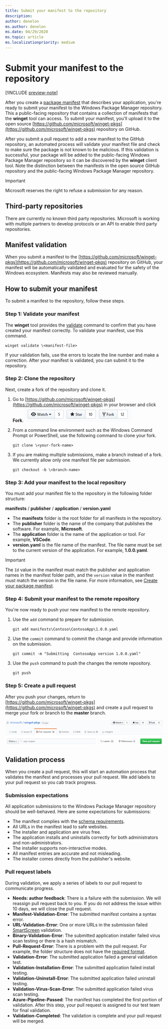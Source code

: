 ```yaml
---
title: Submit your manifest to the repository
description: 
author: denelon
ms.author: denelon
ms.date: 04/29/2020
ms.topic: article
ms.localizationpriority: medium
---
```


# Submit your manifest to the repository

[!INCLUDE [preview-note](../../includes/package-manager-preview.md)]

After you create a [package manifest](manifest.md) that describes your application, you're ready to submit your manifest to the Windows Package Manager repository. This a public-facing repository that contains a collection of manifests that the **winget** tool can access. To submit your manifest, you'll upload it to the open source [https://github.com/microsoft/winget-pkgs](https://github.com/microsoft/winget-pkgs) repository on GitHub.

After you submit a pull request to add a new manifest to the GitHub repository, an automated process will validate your manifest file and check to make sure the package is not known to be malicious. If this validation is successful, your package will be added to the public-facing Windows Package Manager repository so it can be discovered by the **winget** client tool. Note the distinction between the manifests in the open source GitHub repository and the public-facing Windows Package Manager repository.

> [!IMPORTANT]
> Microsoft reserves the right to refuse a submission for any reason.

## Third-party repositories

There are currently no known third party repositories. Microsoft is working with multiple partners to develop protocols or an API to enable third party repositories.

## Manifest validation

When you submit a manifest to the [https://github.com/microsoft/winget-pkgs](https://github.com/microsoft/winget-pkgs) repository on GitHub, your manifest will be automatically validated and evaluated for the safety of the Windows ecosystem. Manifests may also be reviewed manually.

## How to submit your manifest

To submit a manifest to the repository, follow these steps.

### Step 1: Validate your manifest

The **winget** tool provides the [validate](..\winget\validate.md) command to confirm that you have created your manifest correctly. To validate your manifest, use this command.

```CMD
winget validate \<manifest-file>
```

If your validation fails, use the errors to locate the line number and make a correction. After your manifest is validated, you can submit it to the repository.

### Step 2: Clone the repository

Next, create a fork of the repository and clone it.

1. Go to [https://github.com/microsoft/winget-pkgs](https://github.com/microsoft/winget-pkgs) in your browser and click **Fork**.
    ![picture of fork](images\fork.png)

2. From a command line environment such as the Windows Command Prompt or PowerShell, use the following command to clone your fork.
    ```CMD
    git clone \<your-fork-name>
    ```

 3. If you are making multiple submissions, make a branch instead of a fork. We currently allow only one manifest file per submission.
    ```CMD
    git checkout -b \<branch-name>
    ```

### Step 3: Add your manifest to the local repository

You must add your manifest file to the repository in the following folder structure:

**manifests** / **publisher** / **application** / **version.yaml**

* The **manifests** folder is the root folder for all manifests in the repository.
* The **publisher** folder is the name of the company that publishes the software. For example, **Microsoft**.
* The **application** folder is the name of the application or tool. For example, **VSCode**.
* **version.yaml** is the file name of the manifest. The file name must be set to the current version of the application. For example, **1.0.0.yaml**.

>[!IMPORTANT]
> The `Id` value in the manifest must match the publisher and application names in the manifest folder path, and the `version` value in the manifest must match the version in the file name. For more information, see [Create your package manifest](manifest.md#tips-and-best-practices).

### Step 4: Submit your manifest to the remote repository

You're now ready to push your new manifest to the remote repository.

1. Use the `add` command to prepare for submission.
    ```CMD
    git add manifests\Contoso\ContosoApp\1.0.0.yaml
    ```

2. Use the `commit` command to commit the change and provide information on the submission.
    ```CMD
    git commit -m "Submitting  ContosoApp version 1.0.0.yaml"
    ```

3. Use the `push` command to push the changes the remote repository.
    ```CMD
    git push
    ```

### Step 5: Create a pull request

After you push your changes, return to [https://github.com/microsoft/winget-pkgs](https://github.com/microsoft/winget-pkgs) and create a pull request to merge your fork or branch to the **master** branch.

![picture of pull request tab](images\pull-request.png)

## Validation process

When you create a pull request, this will start an automation process that validates the manifest and processes your pull request. We add labels to your pull request so you cab track progress.

### Submission expectations

All application submissions to the Windows Package Manager repository should be well-behaved. Here are some expectations for submissions:

* The manifest complies with the [schema requirements](manifest.md#manifest-contents).
* All URLs in the manifest lead to safe websites.
* The installer and application are virus free.
* The application installs and uninstalls correctly for both administrators and non-administrators.
* The installer supports non-interactive modes.
* All manifest entries are accurate and not misleading.
* The installer comes directly from the publisher's website.

### Pull request labels

During validation, we apply a series of labels to our pull request to communicate progress.

* **Needs: author feedback**: There is a failure with the submission. We will reassign pull request back to you. If you do not address the issue within 10 days, we will close the pull request.
* **Manifest-Validation-Error**: The submitted manifest contains a syntax error.
* **URL-Validation-Error**: One or more URLs in the submission failed [SmartScreen](https://docs.microsoft.com/windows/security/threat-protection/microsoft-defender-smartscreen/microsoft-defender-smartscreen-overview) validation.
* **Binary-Validation-Error**: The submitted application installer failed virus scan testing or there is a hash mismatch.
* **Pull-Request-Error**: There is a problem with the pull request. For example, the folder structure does not have the [required format](#step-3-add-your-manifest-to-the-local-repository).
* **Validation-Error**: The submitted application failed a general validation test.
* **Validation-Installation-Error**: The submitted application failed install testing.
* **Validation-Uninstall-Error**: The submitted application failed uninstall testing.
* **Validation-Virus-Scan-Error**: The submitted application failed virus scan testing.
* **Azure-Pipeline-Passed**: The manifest has completed the first portion of validation. After this step, your pull request is assigned to our test team for final validation.
* **Validation-Completed**: The validation is complete and your pull request will be merged.
